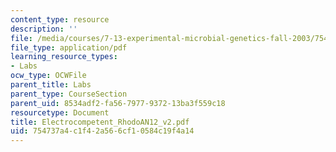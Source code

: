 ```yaml
---
content_type: resource
description: ''
file: /media/courses/7-13-experimental-microbial-genetics-fall-2003/754737a4c1f42a566cf10584c19f4a14_Electrocompetent_RhodoAN12_v2.pdf
file_type: application/pdf
learning_resource_types:
- Labs
ocw_type: OCWFile
parent_title: Labs
parent_type: CourseSection
parent_uid: 8534adf2-fa56-7977-9372-13ba3f559c18
resourcetype: Document
title: Electrocompetent_RhodoAN12_v2.pdf
uid: 754737a4-c1f4-2a56-6cf1-0584c19f4a14
---
```

